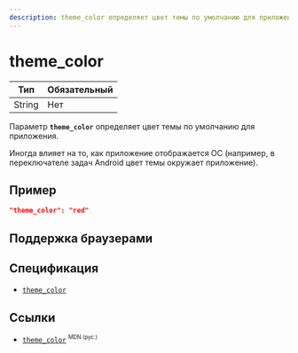 ```yaml
---
description: theme_color определяет цвет темы по умолчанию для приложения
---
```


# theme_color

| Тип    | Обязательный |
| ------ | ------------ |
| String | Нет          |

Параметр **`theme_color`** определяет цвет темы по умолчанию для приложения.

Иногда влияет на то, как приложение отображается ОС (например, в переключателе задач Android цвет темы окружает приложение).

## Пример

```json
"theme_color": "red"
```

## Поддержка браузерами

<p class="ciu_embed" data-feature="mdn-html__manifest__theme_color" data-periods="future_1,current,past_1,past_2" data-accessible-colours="false"></p>

## Спецификация

- [`theme_color`](https://w3c.github.io/manifest/#theme_color-member)

## Ссылки

- [`theme_color`](https://developer.mozilla.org/ru/docs/Web/Manifest/theme_color) <sup><small>MDN (рус.)</small></sup>
